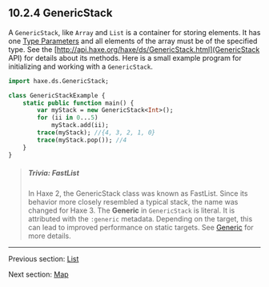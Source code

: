 ## 10.2.4 GenericStack

A `GenericStack`, like `Array` and `List` is a container for storing elements.  It has one [Type Parameters](type-system-type-parameters.md) and all elements of the array must be of the specified type. See the [http://api.haxe.org/haxe/ds/GenericStack.html](GenericStack API) for details about its methods.  Here is a small example program for initializing and working with a `GenericStack`.
```haxe
import haxe.ds.GenericStack;

class GenericStackExample {
    static public function main() {
        var myStack = new GenericStack<Int>();
        for (ii in 0...5)
            myStack.add(ii);
        trace(myStack); //{4, 3, 2, 1, 0}
        trace(myStack.pop()); //4
    }
}


```
> ##### Trivia: FastList
>
> In Haxe 2, the GenericStack class was known as FastList.  Since its behavior more closely resembled a typical stack, the name was changed for Haxe 3.
The **Generic** in `GenericStack` is literal.  It is attributed with the `:generic` metadata.  Depending on the target, this can lead to improved performance on static targets.  See [Generic](type-system-generic.md) for more details.

---

Previous section: [List](std-List.md)

Next section: [Map](std-Map.md)